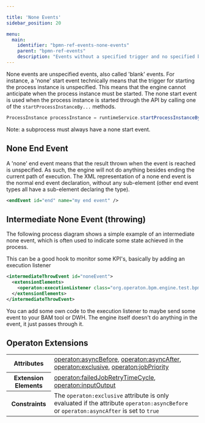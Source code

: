 ```yaml
---

title: 'None Events'
sidebar_position: 20

menu:
  main:
    identifier: "bpmn-ref-events-none-events"
    parent: "bpmn-ref-events"
    description: "Events without a specified trigger and no specified behavior."
---
```


None events are unspecified events, also called 'blank' events. For instance, a 'none' start event technically means that the trigger for starting the process instance is unspecified. This means that the engine cannot anticipate when the process instance must be started. The none start event is used when the process instance is started through the API by calling one of the `startProcessInstanceBy...` methods.

```java
ProcessInstance processInstance = runtimeService.startProcessInstanceByKey('invoice');
```

Note: a subprocess must always have a none start event.

<div data-bpmn-diagram="../bpmn/event-none"></div>


## None End Event

A 'none' end event means that the result thrown when the event is reached is unspecified. As such, the engine will not do anything besides ending the current path of execution. The XML representation of a none end event is the normal end event declaration, without any sub-element (other end event types all have a sub-element declaring the type).

```xml
<endEvent id="end" name="my end event" />
```

## Intermediate None Event (throwing)

The following process diagram shows a simple example of an intermediate none event, which is often used to indicate some state achieved in the process.

<div data-bpmn-diagram="../bpmn/event-none-intermediate" ></div>


This can be a good hook to monitor some KPI's, basically by adding an execution listener

```xml
<intermediateThrowEvent id="noneEvent">
  <extensionElements>
    <operaton:executionListener class="org.operaton.bpm.engine.test.bpmn.event.IntermediateNoneEventTest$MyExecutionListener" event="start" />
  </extensionElements>
</intermediateThrowEvent>
```

You can add some own code to the execution listener to maybe send some event to your BAM tool or DWH. The engine itself doesn't do anything in the event, it just passes through it.


## Operaton Extensions

<table class="table table-striped">
  <tr>
    <th>Attributes</th>
    <td>
      <a href="../reference/bpmn20/custom-extensions/extension-attributes.md#asyncbefore">operaton:asyncBefore</a>,
      <a href="../reference/bpmn20/custom-extensions/extension-attributes.md#asyncafter">operaton:asyncAfter</a>,
      <a href="../reference/bpmn20/custom-extensions/extension-attributes.md#exclusive">operaton:exclusive</a>,
      <a href="../reference/bpmn20/custom-extensions/extension-attributes.md#jobpriority">operaton:jobPriority</a>
    </td>
  </tr>
  <tr>
    <th>Extension Elements</th>
    <td>
      <a href="../reference/bpmn20/custom-extensions/extension-elements.md#failedjobretrytimecycle">operaton:failedJobRetryTimeCycle</a>,
      <a href="../reference/bpmn20/custom-extensions/extension-elements.md#inputoutput">operaton:inputOutput</a>
    </td>
  </tr>
  <tr>
    <th>Constraints</th>
    <td>
      The <code>operaton:exclusive</code> attribute is only evaluated if the attribute
      <code>operaton:asyncBefore</code> or <code>operaton:asyncAfter</code> is set to <code>true</code>
    </td>
  </tr>
</table>
